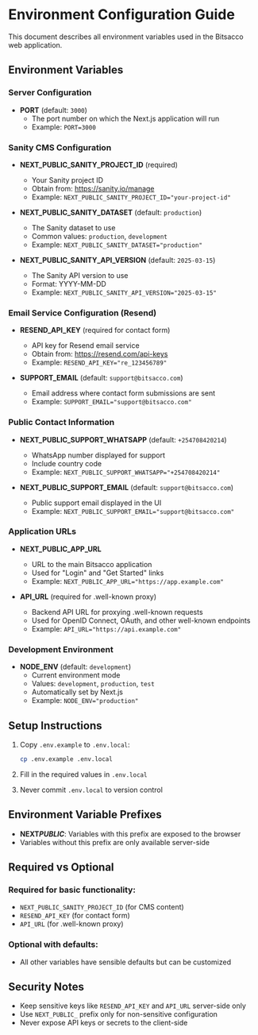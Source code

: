 # Environment Configuration Guide

This document describes all environment variables used in the Bitsacco web application.

## Environment Variables

### Server Configuration

- **PORT** (default: `3000`)
  - The port number on which the Next.js application will run
  - Example: `PORT=3000`

### Sanity CMS Configuration

- **NEXT_PUBLIC_SANITY_PROJECT_ID** (required)
  - Your Sanity project ID
  - Obtain from: https://sanity.io/manage
  - Example: `NEXT_PUBLIC_SANITY_PROJECT_ID="your-project-id"`

- **NEXT_PUBLIC_SANITY_DATASET** (default: `production`)
  - The Sanity dataset to use
  - Common values: `production`, `development`
  - Example: `NEXT_PUBLIC_SANITY_DATASET="production"`

- **NEXT_PUBLIC_SANITY_API_VERSION** (default: `2025-03-15`)
  - The Sanity API version to use
  - Format: YYYY-MM-DD
  - Example: `NEXT_PUBLIC_SANITY_API_VERSION="2025-03-15"`

### Email Service Configuration (Resend)

- **RESEND_API_KEY** (required for contact form)
  - API key for Resend email service
  - Obtain from: https://resend.com/api-keys
  - Example: `RESEND_API_KEY="re_123456789"`

- **SUPPORT_EMAIL** (default: `support@bitsacco.com`)
  - Email address where contact form submissions are sent
  - Example: `SUPPORT_EMAIL="support@bitsacco.com"`

### Public Contact Information

- **NEXT_PUBLIC_SUPPORT_WHATSAPP** (default: `+254708420214`)
  - WhatsApp number displayed for support
  - Include country code
  - Example: `NEXT_PUBLIC_SUPPORT_WHATSAPP="+254708420214"`

- **NEXT_PUBLIC_SUPPORT_EMAIL** (default: `support@bitsacco.com`)
  - Public support email displayed in the UI
  - Example: `NEXT_PUBLIC_SUPPORT_EMAIL="support@bitsacco.com"`

### Application URLs

- **NEXT_PUBLIC_APP_URL**
  - URL to the main Bitsacco application
  - Used for "Login" and "Get Started" links
  - Example: `NEXT_PUBLIC_APP_URL="https://app.example.com"`

- **API_URL** (required for .well-known proxy)
  - Backend API URL for proxying .well-known requests
  - Used for OpenID Connect, OAuth, and other well-known endpoints
  - Example: `API_URL="https://api.example.com"`

### Development Environment

- **NODE_ENV** (default: `development`)
  - Current environment mode
  - Values: `development`, `production`, `test`
  - Automatically set by Next.js
  - Example: `NODE_ENV="production"`

## Setup Instructions

1. Copy `.env.example` to `.env.local`:

   ```bash
   cp .env.example .env.local
   ```

2. Fill in the required values in `.env.local`

3. Never commit `.env.local` to version control

## Environment Variable Prefixes

- **NEXT*PUBLIC***: Variables with this prefix are exposed to the browser
- Variables without this prefix are only available server-side

## Required vs Optional

### Required for basic functionality:

- `NEXT_PUBLIC_SANITY_PROJECT_ID` (for CMS content)
- `RESEND_API_KEY` (for contact form)
- `API_URL` (for .well-known proxy)

### Optional with defaults:

- All other variables have sensible defaults but can be customized

## Security Notes

- Keep sensitive keys like `RESEND_API_KEY` and `API_URL` server-side only
- Use `NEXT_PUBLIC_` prefix only for non-sensitive configuration
- Never expose API keys or secrets to the client-side
